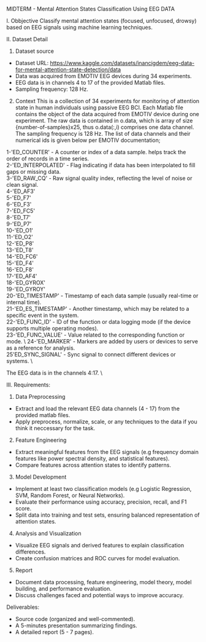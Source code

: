 MIDTERM - Mental Attention States Classification Using EEG DATA

I. Obbjective
Classify mental attention states (focused, unfocused, drowsy) based on EEG signals using machine learning techniques.

II. Dataset Detail
1. Dataset source
- Dataset URL: https://www.kaggle.com/datasets/inancigdem/eeg-data-for-mental-attention-state-detection/data
- Data was acquired from EMOTIV EEG devices during 34 experiments.
- EEG data is in channels 4 to 17 of the provided Matlab files.
- Sampling frequency: 128 Hz.

2. Context
This is a collection of 34 experiments for monitoring of attention state in human individuals using passive EEG BCI.
Each Matlab file contains the object of the data acquired from EMOTIV device during one experiment. The raw data is contained in o.data, which is array of size {number-of-samples}x25, thus o.data(:,i) comprises one data channel. The sampling frequency is 128 Hz. The list of data channels and their numerical ids is given below per EMOTIV documentation;

1-'ED_COUNTER' - A counter or index of a data sample. helps track the order of records in a time series. \
2-'ED_INTERPOLATED' - Flag indicating if data has been interpolated to fill gaps or missing data. \
3-'ED_RAW_CQ' - Raw signal quality index, reflecting the level of noise or clean signal. \
4-'ED_AF3' \
5-'ED_F7' \
6-'ED_F3' \
7-'ED_FC5' \
8-'ED_T7' \
9-'ED_P7' \
10-'ED_O1' \
11-'ED_O2' \
12-'ED_P8' \
13-'ED_T8' \
14-'ED_FC6' \
15-'ED_F4' \
16-'ED_F8' \
17-'ED_AF4' \
18-'ED_GYROX' \
19-'ED_GYROY' \
20-'ED_TIMESTAMP' - Timestamp of each data sample (usually real-time or internal time). \
21-'ED_ES_TIMESTAMP' - Another timestamp, which may be related to a specific event in the system. \
22-'ED_FUNC_ID' - ID of the function or data logging mode (if the device supports multiple operating modes). \
23-'ED_FUNC_VALUE' - Value related to the corresponding function or mode. \ 
24-'ED_MARKER' - Markers are added by users or devices to serve as a reference for analysis. \
25'ED_SYNC_SIGNAL' - Sync signal to connect different devices or systems. \

The EEG data is in the channels 4:17. \

III. Requirements:
1. Data Preprocessing
- Extract and load the relevant EEG data channels (4 - 17) from the provided matlab files.
- Apply preprocess, normalize, scale, or any techniques to the data if you think it neccessary for the task.

2. Feature Engineering
- Extract meaningful features from the EEG signals (e.g frequency domain features like power spectral density, and statistical features).
- Compare features across attention states to identify patterns.

3. Model Development
- Implement at least two classification models (e.g Logistic Regression, SVM, Random Forest, or Neural Networks).
- Evaluate their performance using accuracy, precision, recall, and F1 score.
- Split data into training and test sets, ensuring balanced representation of attention states.

4. Analysis and Visualization
- Visualize EEG signals and derived features to explain classification differences.
- Create confusion matrices and ROC curves for model evaluation.

5. Report
- Document data processing, feature engineering, model theory, model building, and performance evaluation.
- Discuss challenges faced and potential ways to improve accuracy.

Deliverables:
- Source code (organized and well-commented).
- A 5-minutes presentation summarizing findings.
- A detailed report (5 - 7 pages).
